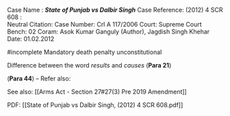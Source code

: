 Case Name : ***State of Punjab vs Dalbir Singh***
Case Reference: (2012) 4 SCR 608 :  
Neutral Citation:
Case Number: Crl A  117/2006
Court: Supreme Court
Bench: 02
Coram: Asok Kumar Ganguly (Author), Jagdish Singh Khehar
Date: 01.02.2012

#incomplete  Mandatory death penalty unconstitutional

Difference between the word *results* and *causes* (**Para 21**)

(**Para 44**)
–
Refer also:


See also:
[[Arms Act - Section 27#27(3) Pre 2019 Amendment]]

PDF:
[[State of Punjab vs Dalbir Singh, (2012) 4 SCR 608.pdf]]